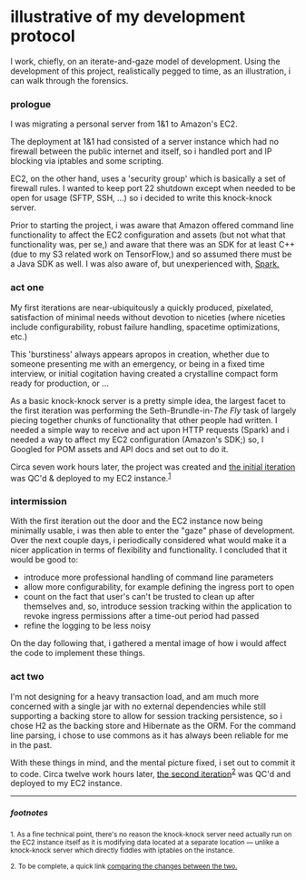# illustrative of my development protocol

I work, chiefly, on an iterate-and-gaze model of development. Using the development of this project, realistically pegged to time, as an illustration, i can walk through the forensics.


### prologue

I was migrating a personal server from 1&1 to Amazon's EC2.

The deployment at 1&1 had consisted of a server instance which had no firewall between the public internet and itself, so i handled port and IP blocking via iptables and some scripting.

EC2, on the other hand, uses a 'security group' which is basically a set of firewall rules. I wanted to keep port 22 shutdown except when needed to be open for usage (SFTP, SSH, ...) so i decided to write this knock-knock server.

Prior to starting the project, i was aware that Amazon offered command line functionality to affect the EC2 configuration and assets (but not what that functionality was, per se,) and aware that there was an SDK for at least C++ (due to my S3 related work on TensorFlow,) and so assumed there must be a Java SDK as well. I was also aware of, but unexperienced with, [Spark.](http://sparkjava.com/)

### act one

My first iterations are near-ubiquitously a quickly produced, pixelated, satisfaction of minimal needs without devotion to niceties (where niceties include configurability, robust failure handling, spacetime optimizations, etc.)

This 'burstiness' always appears apropos in creation, whether due to someone presenting me with an emergency, or being in a fixed time interview, or initial cogitation having created a crystalline compact form ready for production, or &hellip;

As a basic knock-knock server is a pretty simple idea, the largest facet to the first iteration was performing the Seth-Brundle-in-*The Fly* task of largely piecing together chunks of functionality that other people had written. I needed a simple way to receive and act upon HTTP requests (Spark) and i needed a way to affect my EC2 configuration (Amazon's SDK;) so, I Googled for POM assets and API docs and set out to do it.

Circa seven work hours later, the project was created and [the initial iteration](https://github.com/quaeler/ec2-knock-knock/releases/tag/v0.8) was QC'd & deployed to my EC2 instance.<sup>[1](#footnotes)</sup>

### intermission

With the first iteration out the door and the EC2 instance now being minimally usable, i was then able to enter the "gaze" phase of development. Over the next couple days, i periodically considered what would make it a nicer application in terms of flexibility and functionality. I concluded that it would be good to:
* introduce more professional handling of command line parameters
* allow more configurability, for example defining the ingress port to open
* count on the fact that user's can't be trusted to clean up after themselves and, so, introduce session tracking within the application to revoke ingress permissions after a time-out period had passed
* refine the logging to be less noisy

On the day following that, i gathered a mental image of how i would affect the code to implement these things.

### act two

I'm not designing for a heavy transaction load, and am much more concerned with a single jar with no external dependencies while still supporting a backing store to allow for session tracking persistence, so i chose H2 as the backing store and Hibernate as the ORM. For the command line parsing, i chose to use commons as it has always been reliable for me in the past.

With these things in mind, and the mental picture fixed, i set out to commit it to code. Circa twelve work hours later, [the second iteration](https://github.com/quaeler/ec2-knock-knock/releases/tag/v0.9)<sup>[2](#footnotes)</sup> was QC'd and deployed to my EC2 instance.


***

##### <a name="footnotes"></a>footnotes

<small>1. As a fine technical point, there's no reason the knock-knock server need actually run on the EC2 instance itself as it is modifying data located at a separate location — unlike a knock-knock server which directly fiddles with iptables on the instance.</small>

<small>2. To be complete, a quick link [comparing the changes between the two.](https://github.com/quaeler/ec2-knock-knock/compare/v0.8...v0.9)</small>
